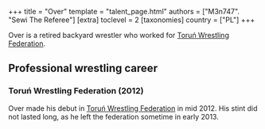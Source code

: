+++
title = "Over"
template = "talent_page.html"
authors = ["M3n747". "Sewi The Referee"]
[extra]
toclevel = 2
[taxonomies]
country = ["PL"]
+++

Over is a retired backyard wrestler who worked for [Toruń Wrestling Federation](@/o/twf.md).

## Professional wrestling career

### Toruń Wrestling Federation (2012)

Over made his debut in [Toruń Wrestling Federation](@/o/twf.md) in mid 2012. His stint did not lasted long, as he left the federation sometime in early 2013.
